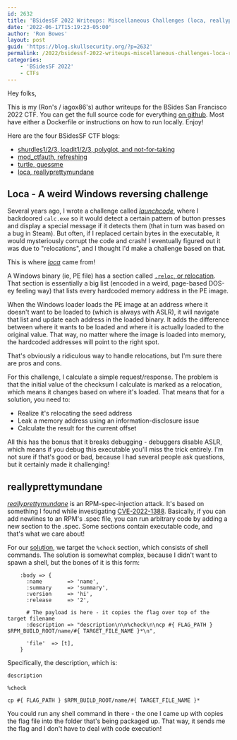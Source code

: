 ```yaml
---
id: 2632
title: 'BSidesSF 2022 Writeups: Miscellaneous Challenges (loca, reallyprettymundane)'
date: '2022-06-17T15:19:23-05:00'
author: 'Ron Bowes'
layout: post
guid: 'https://blog.skullsecurity.org/?p=2632'
permalink: /2022/bsidessf-2022-writeups-miscellaneous-challenges-loca-reallyprettymundane
categories:
    - 'BSidesSF 2022'
    - CTFs
---
```


Hey folks,

This is my (Ron's / iagox86's) author writeups for the BSides San Francisco 2022 CTF. You can get the full source code for everything [on github](https://github.com/bsidessf/ctf-2022-release). Most have either a Dockerfile or instructions on how to run locally. Enjoy!

Here are the four BSidesSF CTF blogs:

- [shurdles1/2/3, loadit1/2/3, polyglot, and not-for-taking](https://blog.skullsecurity.org/2022/bsidessf-2022-writeups-tutorial-challenges-shurdles-loadit-polyglot-nft)
- [mod\_ctfauth, refreshing](https://blog.skullsecurity.org/2022/bsidessf-2022-writeups-apache-challenges-mod_ctfauth-refresh)
- [turtle, guessme](https://blog.skullsecurity.org/2022/bsidessf-2022-writeups-game-y-challenges-turtle-guessme)
- [loca, reallyprettymundane](https://blog.skullsecurity.org/2022/bsidessf-2022-writeups-miscellaneous-challenges-loca-reallyprettymundane)

## Loca - A weird Windows reversing challenge

Several years ago, I wrote a challenge called [*launchcode*](https://blog.skullsecurity.org/2019/in-bsidessf-ctf-calc-exe-exploits-you-author-writeup-of-launchcode), where I backdoored `calc.exe` so it would detect a certain pattern of button presses and display a special message if it detects them (that in turn was based on a bug in Steam). But often, if I replaced certain bytes in the executable, it would mysteriously corrupt the code and crash! I eventually figured out it was due to "relocations", and I thought I'd make a challenge based on that.

This is where *[loca](https://github.com/BSidesSF/ctf-2022-release/tree/main/loca)* came from!

A Windows binary (ie, PE file) has a section called [`.reloc`, or relocation](https://docs.microsoft.com/en-us/windows/win32/debug/pe-format#the-reloc-section-image-only). That section is essentially a big list (encoded in a weird, page-based DOS-ey feeling way) that lists every hardcoded memory address in the PE image.

When the Windows loader loads the PE image at an address where it doesn't want to be loaded to (which is always with ASLR), it will navigate that list and update each address in the loaded binary. It adds the difference between where it wants to be loaded and where it is actually loaded to the original value. That way, no matter where the image is loaded into memory, the hardcoded addresses will point to the right spot.

That's obviously a ridiculous way to handle relocations, but I'm sure there are pros and cons.

For this challenge, I calculate a simple request/response. The problem is that the initial value of the checksum I calculate is marked as a relocation, which means it changes based on where it's loaded. That means that for a solution, you need to:

- Realize it's relocating the seed address
- Leak a memory address using an information-disclosure issue
- Calculate the result for the current offset

All this has the bonus that it breaks debugging - debuggers disable ASLR, which means if you debug this executable you'll miss the trick entirely. I'm not sure if that's good or bad, because I had several people ask questions, but it certainly made it challenging!

## reallyprettymundane

*[reallyprettymundane](https://github.com/BSidesSF/ctf-2022-release/tree/main/reallyprettymundane)* is an RPM-spec-injection attack. It's based on something I found while investigating [CVE-2022-1388](https://attackerkb.com/topics/SN5WCzYO7W/cve-2022-1388/rapid7-analysis). Basically, if you can add newlines to an RPM's .spec file, you can run arbitrary code by adding a new section to the .spec. Some sections contain executable code, and that's what we care about!

For our [solution](https://github.com/BSidesSF/ctf-2022-release/blob/main/reallyprettymundane/solution/solve.rb), we target the `%check` section, which consists of shell commands. The solution is somewhat complex, because I didn't want to spawn a shell, but the bones of it is this form:

```
    :body => {
      :name        => 'name',
      :summary     => 'summary',
      :version     => 'hi',
      :release     => '2',

      # The payload is here - it copies the flag over top of the target filename
      :description => "description\n\n%check\n\ncp #{ FLAG_PATH } $RPM_BUILD_ROOT/name/#{ TARGET_FILE_NAME }*\n",

      'file'  => [t],
    }
```

Specifically, the description, which is:

```
description

%check

cp #{ FLAG_PATH } $RPM_BUILD_ROOT/name/#{ TARGET_FILE_NAME }*
```

You could run any shell command in there - the one I came up with copies the flag file into the folder that's being packaged up. That way, it sends me the flag and I don't have to deal with code execution!